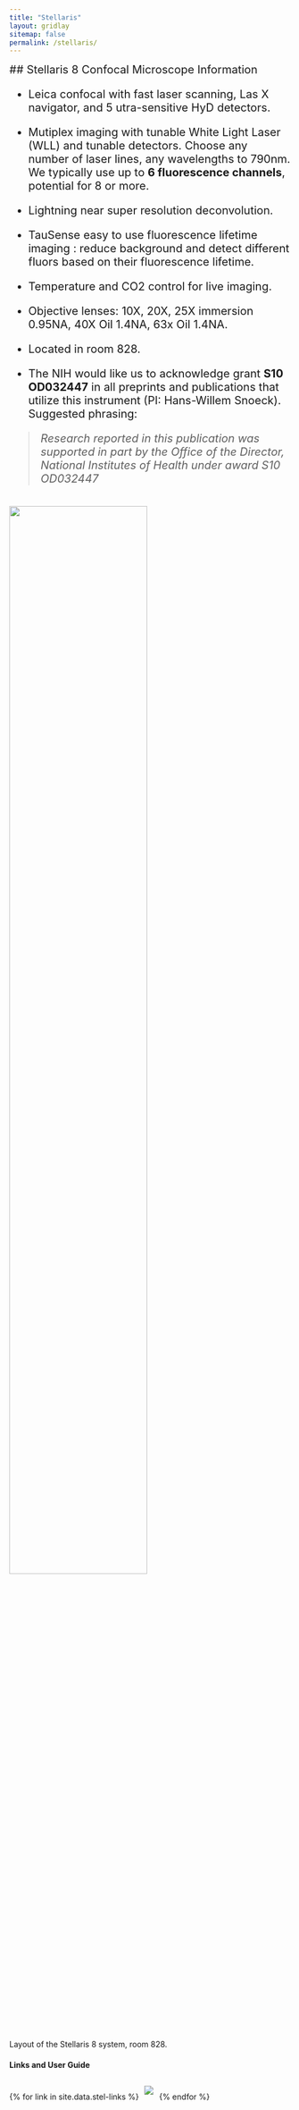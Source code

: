 ```yaml
---
title: "Stellaris"
layout: gridlay
sitemap: false
permalink: /stellaris/
---
```


<div class="jumbotron" style="font-size:20px;">  
## Stellaris 8 Confocal Microscope Information

* Leica confocal with fast laser scanning, Las X navigator, and 5 utra-sensitive HyD detectors.

* Mutiplex imaging with tunable White Light Laser (WLL) and tunable detectors. Choose any number of laser lines, any wavelengths to 790nm. We typically use up to **6 fluorescence channels**, potential for 8 or more.

* Lightning near super resolution deconvolution.

* TauSense easy to use fluorescence lifetime imaging : reduce background and detect different fluors based on their fluorescence lifetime.  

* Temperature and CO2 control for live imaging.

* Objective lenses: 10X, 20X, 25X immersion 0.95NA, 40X Oil 1.4NA, 63x Oil 1.4NA.

* Located in room 828.

* The NIH would like us to acknowledge grant **S10 OD032447** in all preprints and publications that utilize this instrument (PI: Hans-Willem Snoeck).
    Suggested phrasing:
> _Research reported in this publication was supported in part by the Office of the Director, National Institutes of Health under award S10 OD032447_


</div>

<br/>
<img src="{{ site.url }}{{ site.baseurl }}/images/stellaris-sys.jpg" width="70%"/>

Layout of the Stellaris 8 system, room 828.
<br/>



<!--
{% for member in site.data.pi %}
<div class="jumbotron">
<div class="row">
<div class="col-sm-4">
  <img src="{{ site.url }}{{ site.baseurl }}/images/{{ member.photo }}" width="100%" style="max-width:250px"/>
</div>
<div class="col-sm-8 col-xs-12">
  <h3>{{ member.name }}</h3>
  <h4><i>{{ member.info }}</i></h4>
  {% if member.email %}<a href="mailto:{{ member.email }}" target="_blank"><i class="fa fa-envelope-square fa-3x"></i></a> {% endif %}
  {% if member.cv %} <a href="{{ site.url }}{{ site.baseurl }}/{{ member.cv }}" target="_blank"><i class="ai ai-cv-square ai-3x"></i></a> {% endif %}
  {% if member.scholar %} <a href="{{ member.scholar }}" target="_blank"><i class="ai ai-google-scholar-square ai-3x"></i></a> {% endif %}
  {% if member.github %} <a href="{{ member.github }}" target="_blank"><i class="fa fa-github-square fa-3x"></i></a> {% endif %}
  {% if member.researchgate %} <a href="{{ member.researchgate }}" target="_blank"><i class="ai ai-researchgate-square ai-3x"></i></a> {% endif %}

  <ul style="overflow: hidden">
  {% if member.number_educ == 1 %}
  <li> {{ member.education1 | replace: "-","&#8211;"}} </li>
  {% endif %}
  {% if member.number_educ == 2 %}
  <li> {{ member.education1 | replace: "-","&#8211;"}} </li>
  <li> {{ member.education2 | replace: "-","&#8211;"}} </li>
  {% endif %}
  </ul>
  
</div>
</div>
</div>
{% endfor %}

{% if site.data.grants %}
<div class="jumbotron">
### Grants
<ul>
{% for grant in site.data.grants %}
 <li> {{ grant.name }} </li>
{% endfor %}
</ul>
</div>
{% endif %}


{% if site.data.awards %}
<div class="jumbotron">
### Awards
<ul>
{% for award in site.data.awards %}
 <li> {{ award.name | replace: "-","&#8211;"}} </li>
{% endfor %}
</ul>
</div>
{% endif %}

{% if site.data.people %}
<div class="jumbotron">
### Students and mentoring
<ul>
{% for student in site.data.people %}
 <li> {{ student.name }}, {{student.location}} ({{student.degree}}, {{student.year}}) </li>
{% endfor %}
</ul>
</div>
{% endif %}

-->

<!-- <div class="jumbotron"> -->

<div class="jumbotron-clear">

#### Links and User Guide
<div style='display:block; text-align:left; margin-left:auto; margin-right:auto;'>
{% for link in site.data.stel-links %}<a href="{{ link.url }}" target="_blank"><img src='{{ site.url }}{{ site.baseurl }}/images/{{ link.image }}' style='max-height: 80px; max-width: 200px; margin: 2%'/></a>{% endfor %}
</div>
</div>


<!-- </div> -->
